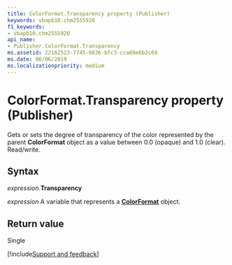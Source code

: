```yaml
---
title: ColorFormat.Transparency property (Publisher)
keywords: vbapb10.chm2555920
f1_keywords:
- vbapb10.chm2555920
api_name:
- Publisher.ColorFormat.Transparency
ms.assetid: 22162523-7745-0836-bfc3-cca69e6b2c69
ms.date: 06/06/2019
ms.localizationpriority: medium
---
```



# ColorFormat.Transparency property (Publisher)

Gets or sets the degree of transparency of the color represented by the parent **ColorFormat** object as a value between 0.0 (opaque) and 1.0 (clear). Read/write.


## Syntax

_expression_.**Transparency**

_expression_ A variable that represents a **[ColorFormat](Publisher.ColorFormat.md)** object.


## Return value

Single


[!include[Support and feedback](~/includes/feedback-boilerplate.md)]